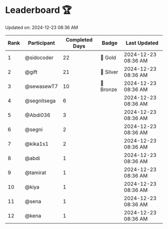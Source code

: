 # Leaderboard 🏆

Updated on: 2024-12-23 08:36 AM

| Rank | Participant       | Completed Days | Badge      | Last Updated         |
|------|-------------------|----------------|------------|----------------------|
| 1    | @sidocoder        | 22             | 🏅 Gold     | 2024-12-23 08:36 AM |
| 2    | @gift             | 21             | 🥈 Silver   | 2024-12-23 08:36 AM |
| 3    | @sewasewT7        | 10             | 🥉 Bronze   | 2024-12-23 08:36 AM |
| 4    | @segnitsega       | 6              |            | 2024-12-23 08:36 AM |
| 5    | @Abdi036          | 3              |            | 2024-12-23 08:36 AM |
| 6    | @segni            | 2              |            | 2024-12-23 08:36 AM |
| 7    | @kika1s1          | 2              |            | 2024-12-23 08:36 AM |
| 8    | @abdi             | 1              |            | 2024-12-23 08:36 AM |
| 9    | @tamirat          | 1              |            | 2024-12-23 08:36 AM |
| 10   | @kiya             | 1              |            | 2024-12-23 08:36 AM |
| 11   | @sena             | 1              |            | 2024-12-23 08:36 AM |
| 12   | @kena             | 1              |            | 2024-12-23 08:36 AM |
